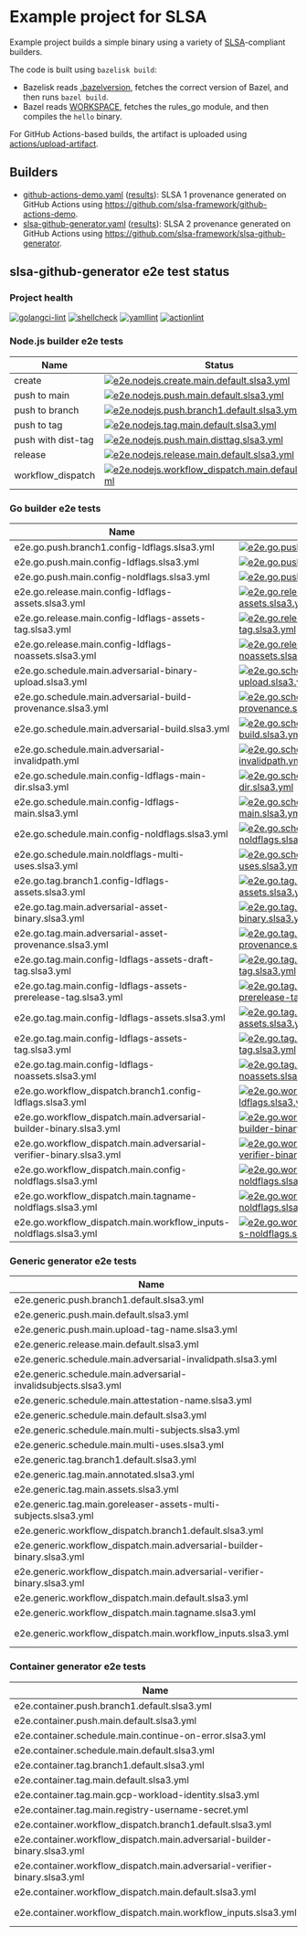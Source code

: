 # Example project for SLSA

Example project builds a simple binary using a variety of [SLSA]-compliant
builders.

The code is built using `bazelisk build`:

- Bazelisk reads [.bazelversion], fetches the correct version of Bazel, and
  then runs `bazel build`.
- Bazel reads [WORKSPACE], fetches the rules_go module, and then compiles the
  `hello` binary.

For GitHub Actions-based builds, the artifact is uploaded using
[actions/upload-artifact].

[.bazelversion]: .bazelversion
[SLSA]: https://slsa.dev
[WORKSPACE]: WORKSPACE
[actions/upload-artifact]: https://github.com/actions/upload-artifact

## Builders

- [github-actions-demo.yaml](.github/workflows/github-actions-demo.yaml)
  ([results](https://github.com/slsa-framework/example-package/actions/workflows/github-actions-demo.yaml)):
  SLSA 1 provenance generated on GitHub Actions using
  https://github.com/slsa-framework/github-actions-demo.
- [slsa-github-generator.yaml](.github/workflows/slsa-github-generator.yaml)
  ([results](https://github.com/slsa-framework/example-package/actions/workflows/slsa-github-generator.yaml)):
  SLSA 2 provenance generated on GitHub Actions using
  https://github.com/slsa-framework/slsa-github-generator.

## slsa-github-generator e2e test status

### Project health

[![golangci-lint](https://github.com/slsa-framework/example-package/actions/workflows/pre-submit.golangci-lint.yml/badge.svg)](https://github.com/slsa-framework/example-package/actions/workflows/pre-submit.golangci-lint.yml) [![shellcheck](https://github.com/slsa-framework/example-package/actions/workflows/pre-submit.shellcheck.yml/badge.svg)](https://github.com/slsa-framework/example-package/actions/workflows/pre-submit.shellcheck.yml) [![yamllint](https://github.com/slsa-framework/example-package/actions/workflows/pre-submit.yamllint.yml/badge.svg)](https://github.com/slsa-framework/example-package/actions/workflows/pre-submit.yamllint.yml) [![actionlint](https://github.com/slsa-framework/example-package/actions/workflows/pre-submit.actionlint.yml/badge.svg)](https://github.com/slsa-framework/example-package/actions/workflows/pre-submit.actionlint.yml)

### Node.js builder e2e tests

| Name               | Status                                                                                                                                                                                                                                                                                                                  |
| ------------------ | ----------------------------------------------------------------------------------------------------------------------------------------------------------------------------------------------------------------------------------------------------------------------------------------------------------------------- |
| create             | [![e2e.nodejs.create.main.default.slsa3.yml](https://raw.githubusercontent.com/slsa-framework/example-package/main/badges/e2e.nodejs.create.main.default.slsa3.yml.svg)](https://github.com/slsa-framework/example-package/actions/workflows/e2e.nodejs.create.main.default.slsa3.yml)                                  |
| push to main       | [![e2e.nodejs.push.main.default.slsa3.yml](https://raw.githubusercontent.com/slsa-framework/example-package/main/badges/e2e.nodejs.push.main.default.slsa3.yml.svg)](https://github.com/slsa-framework/example-package/actions/workflows/e2e.nodejs.push.main.default.slsa3.yml)                                        |
| push to branch     | [![e2e.nodejs.push.branch1.default.slsa3.yml](https://raw.githubusercontent.com/slsa-framework/example-package/main/badges/e2e.nodejs.push.branch1.default.slsa3.yml.svg)](https://github.com/slsa-framework/example-package/actions/workflows/e2e.nodejs.push.branch1.default.slsa3.yml)                               |
| push to tag        | [![e2e.nodejs.tag.main.default.slsa3.yml](https://raw.githubusercontent.com/slsa-framework/example-package/main/badges/e2e.nodejs.tag.main.default.slsa3.yml.svg)](https://github.com/slsa-framework/example-package/actions/workflows/e2e.nodejs.tag.main.default.slsa3.yml)                                           |
| push with dist-tag | [![e2e.nodejs.push.main.disttag.slsa3.yml](https://raw.githubusercontent.com/slsa-framework/example-package/main/badges/e2e.nodejs.push.main.disttag.slsa3.yml.svg)](https://github.com/slsa-framework/example-package/actions/workflows/e2e.nodejs.push.main.disttag.slsa3.yml)                                        |
| release            | [![e2e.nodejs.release.main.default.slsa3.yml](https://raw.githubusercontent.com/slsa-framework/example-package/main/badges/e2e.nodejs.release.main.default.slsa3.yml.svg)](https://github.com/slsa-framework/example-package/actions/workflows/e2e.nodejs.release.main.default.slsa3.yml)                               |
| workflow_dispatch  | [![e2e.nodejs.workflow_dispatch.main.default.slsa3.yml](https://raw.githubusercontent.com/slsa-framework/example-package/main/badges/e2e.nodejs.workflow_dispatch.main.default.slsa3.yml.svg)](https://github.com/slsa-framework/example-package/actions/workflows/e2e.nodejs.workflow_dispatch.main.default.slsa3.yml) |

### Go builder e2e tests

| Name                                                                | Status                                                                                                                                                                                                                                                                                                                                                                  |
| ------------------------------------------------------------------- | ----------------------------------------------------------------------------------------------------------------------------------------------------------------------------------------------------------------------------------------------------------------------------------------------------------------------------------------------------------------------- |
| e2e.go.push.branch1.config-ldflags.slsa3.yml                        | [![e2e.go.push.branch1.config-ldflags.slsa3.yml](https://raw.githubusercontent.com/slsa-framework/example-package/main/badges/e2e.go.push.branch1.config-ldflags.slsa3.yml.svg)](https://github.com/slsa-framework/example-package/actions/workflows/e2e.go.push.branch1.config-ldflags.slsa3.yml)                                                                      |
| e2e.go.push.main.config-ldflags.slsa3.yml                           | [![e2e.go.push.main.config-ldflags.slsa3.yml](https://raw.githubusercontent.com/slsa-framework/example-package/main/badges/e2e.go.push.main.config-ldflags.slsa3.yml.svg)](https://github.com/slsa-framework/example-package/actions/workflows/e2e.go.push.main.config-ldflags.slsa3.yml)                                                                               |
| e2e.go.push.main.config-noldflags.slsa3.yml                         | [![e2e.go.push.main.config-noldflags.slsa3.yml](https://raw.githubusercontent.com/slsa-framework/example-package/main/badges/e2e.go.push.main.config-noldflags.slsa3.yml.svg)](https://github.com/slsa-framework/example-package/actions/workflows/e2e.go.push.main.config-noldflags.slsa3.yml)                                                                         |
| e2e.go.release.main.config-ldflags-assets.slsa3.yml                 | [![e2e.go.release.main.config-ldflags-assets.slsa3.yml](https://raw.githubusercontent.com/slsa-framework/example-package/main/badges/e2e.go.release.main.config-ldflags-assets.slsa3.yml.svg)](https://github.com/slsa-framework/example-package/actions/workflows/e2e.go.release.main.config-ldflags-assets.slsa3.yml)                                                 |
| e2e.go.release.main.config-ldflags-assets-tag.slsa3.yml             | [![e2e.go.release.main.config-ldflags-assets-tag.slsa3.yml](https://raw.githubusercontent.com/slsa-framework/example-package/main/badges/e2e.go.release.main.config-ldflags-assets-tag.slsa3.yml.svg)](https://github.com/slsa-framework/example-package/actions/workflows/e2e.go.release.main.config-ldflags-assets-tag.slsa3.yml)                                     |
| e2e.go.release.main.config-ldflags-noassets.slsa3.yml               | [![e2e.go.release.main.config-ldflags-noassets.slsa3.yml](https://raw.githubusercontent.com/slsa-framework/example-package/main/badges/e2e.go.release.main.config-ldflags-noassets.slsa3.yml.svg)](https://github.com/slsa-framework/example-package/actions/workflows/e2e.go.release.main.config-ldflags-noassets.slsa3.yml)                                           |
| e2e.go.schedule.main.adversarial-binary-upload.slsa3.yml            | [![e2e.go.schedule.main.adversarial-binary-upload.slsa3.yml](https://raw.githubusercontent.com/slsa-framework/example-package/main/badges/e2e.go.schedule.main.adversarial-binary-upload.slsa3.yml.svg)](https://github.com/slsa-framework/example-package/actions/workflows/e2e.go.schedule.main.adversarial-binary-upload.slsa3.yml)                                  |
| e2e.go.schedule.main.adversarial-build-provenance.slsa3.yml         | [![e2e.go.schedule.main.adversarial-build-provenance.slsa3.yml](https://raw.githubusercontent.com/slsa-framework/example-package/main/badges/e2e.go.schedule.main.adversarial-build-provenance.slsa3.yml.svg)](https://github.com/slsa-framework/example-package/actions/workflows/e2e.go.schedule.main.adversarial-build-provenance.slsa3.yml)                         |
| e2e.go.schedule.main.adversarial-build.slsa3.yml                    | [![e2e.go.schedule.main.adversarial-build.slsa3.yml](https://raw.githubusercontent.com/slsa-framework/example-package/main/badges/e2e.go.schedule.main.adversarial-build.slsa3.yml.svg)](https://github.com/slsa-framework/example-package/actions/workflows/e2e.go.schedule.main.adversarial-build.slsa3.yml)                                                          |
| e2e.go.schedule.main.adversarial-invalidpath.yml                    | [![e2e.go.schedule.main.adversarial-invalidpath.yml](https://raw.githubusercontent.com/slsa-framework/example-package/main/badges/e2e.go.schedule.main.adversarial-invalidpath.yml.svg)](https://github.com/slsa-framework/example-package/actions/workflows/e2e.go.schedule.main.adversarial-invalidpath.yml)                                                          |
| e2e.go.schedule.main.config-ldflags-main-dir.slsa3.yml              | [![e2e.go.schedule.main.config-ldflags-main-dir.slsa3.yml](https://raw.githubusercontent.com/slsa-framework/example-package/main/badges/e2e.go.schedule.main.config-ldflags-main-dir.slsa3.yml.svg)](https://github.com/slsa-framework/example-package/actions/workflows/e2e.go.schedule.main.config-ldflags-main-dir.slsa3.yml)                                        |
| e2e.go.schedule.main.config-ldflags-main.slsa3.yml                  | [![e2e.go.schedule.main.config-ldflags-main.slsa3.yml](https://raw.githubusercontent.com/slsa-framework/example-package/main/badges/e2e.go.schedule.main.config-ldflags-main.slsa3.yml.svg)](https://github.com/slsa-framework/example-package/actions/workflows/e2e.go.schedule.main.config-ldflags-main.slsa3.yml)                                                    |
| e2e.go.schedule.main.config-noldflags.slsa3.yml                     | [![e2e.go.schedule.main.config-noldflags.slsa3.yml](https://raw.githubusercontent.com/slsa-framework/example-package/main/badges/e2e.go.schedule.main.config-noldflags.slsa3.yml.svg)](https://github.com/slsa-framework/example-package/actions/workflows/e2e.go.schedule.main.config-noldflags.slsa3.yml)                                                             |
| e2e.go.schedule.main.noldflags-multi-uses.slsa3.yml                 | [![e2e.go.schedule.main.noldflags-multi-uses.slsa3.yml](https://raw.githubusercontent.com/slsa-framework/example-package/main/badges/e2e.go.schedule.main.noldflags-multi-uses.slsa3.yml.svg)](https://github.com/slsa-framework/example-package/actions/workflows/e2e.go.schedule.main.noldflags-multi-uses.slsa3.yml)                                                 |
| e2e.go.tag.branch1.config-ldflags-assets.slsa3.yml                  | [![e2e.go.tag.branch1.config-ldflags-assets.slsa3.yml](https://raw.githubusercontent.com/slsa-framework/example-package/main/badges/e2e.go.tag.branch1.config-ldflags-assets.slsa3.yml.svg)](https://github.com/slsa-framework/example-package/actions/workflows/e2e.go.tag.branch1.config-ldflags-assets.slsa3.yml)                                                    |
| e2e.go.tag.main.adversarial-asset-binary.slsa3.yml                  | [![e2e.go.tag.main.adversarial-asset-binary.slsa3.yml](https://raw.githubusercontent.com/slsa-framework/example-package/main/badges/e2e.go.tag.main.adversarial-asset-binary.slsa3.yml.svg)](https://github.com/slsa-framework/example-package/actions/workflows/e2e.go.tag.main.adversarial-asset-binary.slsa3.yml)                                                    |
| e2e.go.tag.main.adversarial-asset-provenance.slsa3.yml              | [![e2e.go.tag.main.adversarial-asset-provenance.slsa3.yml](https://raw.githubusercontent.com/slsa-framework/example-package/main/badges/e2e.go.tag.main.adversarial-asset-provenance.slsa3.yml.svg)](https://github.com/slsa-framework/example-package/actions/workflows/e2e.go.tag.main.adversarial-asset-provenance.slsa3.yml)                                        |
| e2e.go.tag.main.config-ldflags-assets-draft-tag.slsa3.yml           | [![e2e.go.tag.main.config-ldflags-assets-draft-tag.slsa3.yml](https://raw.githubusercontent.com/slsa-framework/example-package/main/badges/e2e.go.tag.main.config-ldflags-assets-draft-tag.slsa3.yml.svg)](https://github.com/slsa-framework/example-package/actions/workflows/e2e.go.tag.main.config-ldflags-assets-draft-tag.slsa3.yml)                               |
| e2e.go.tag.main.config-ldflags-assets-prerelease-tag.slsa3.yml      | [![e2e.go.tag.main.config-ldflags-assets-prerelease-tag.slsa3.yml](https://raw.githubusercontent.com/slsa-framework/example-package/main/badges/e2e.go.tag.main.config-ldflags-assets-prerelease-tag.slsa3.yml.svg)](https://github.com/slsa-framework/example-package/actions/workflows/e2e.go.tag.main.config-ldflags-assets-prerelease-tag.slsa3.yml)                |
| e2e.go.tag.main.config-ldflags-assets.slsa3.yml                     | [![e2e.go.tag.main.config-ldflags-assets.slsa3.yml](https://raw.githubusercontent.com/slsa-framework/example-package/main/badges/e2e.go.tag.main.config-ldflags-assets.slsa3.yml.svg)](https://github.com/slsa-framework/example-package/actions/workflows/e2e.go.tag.main.config-ldflags-assets.slsa3.yml)                                                             |
| e2e.go.tag.main.config-ldflags-assets-tag.slsa3.yml                 | [![e2e.go.tag.main.config-ldflags-assets-tag.slsa3.yml](https://raw.githubusercontent.com/slsa-framework/example-package/main/badges/e2e.go.tag.main.config-ldflags-assets-tag.slsa3.yml.svg)](https://github.com/slsa-framework/example-package/actions/workflows/e2e.go.tag.main.config-ldflags-assets-tag.slsa3.yml)                                                 |
| e2e.go.tag.main.config-ldflags-noassets.slsa3.yml                   | [![e2e.go.tag.main.config-ldflags-noassets.slsa3.yml](https://raw.githubusercontent.com/slsa-framework/example-package/main/badges/e2e.go.tag.main.config-ldflags-noassets.slsa3.yml.svg)](https://github.com/slsa-framework/example-package/actions/workflows/e2e.go.tag.main.config-ldflags-noassets.slsa3.yml)                                                       |
| e2e.go.workflow_dispatch.branch1.config-ldflags.slsa3.yml           | [![e2e.go.workflow_dispatch.branch1.config-ldflags.slsa3.yml](https://raw.githubusercontent.com/slsa-framework/example-package/main/badges/e2e.go.workflow_dispatch.branch1.config-ldflags.slsa3.yml.svg)](https://github.com/slsa-framework/example-package/actions/workflows/e2e.go.workflow_dispatch.branch1.config-ldflags.slsa3.yml)                               |
| e2e.go.workflow_dispatch.main.adversarial-builder-binary.slsa3.yml  | [![e2e.go.workflow_dispatch.main.adversarial-builder-binary.slsa3.yml](https://raw.githubusercontent.com/slsa-framework/example-package/main/badges/e2e.go.workflow_dispatch.main.adversarial-builder-binary.slsa3.yml.svg)](https://github.com/slsa-framework/example-package/actions/workflows/e2e.go.workflow_dispatch.main.adversarial-builder-binary.slsa3.yml)    |
| e2e.go.workflow_dispatch.main.adversarial-verifier-binary.slsa3.yml | [![e2e.go.workflow_dispatch.main.adversarial-verifier-binary.slsa3.yml](https://raw.githubusercontent.com/slsa-framework/example-package/main/badges/e2e.go.workflow_dispatch.main.adversarial-verifier-binary.slsa3.yml.svg)](https://github.com/slsa-framework/example-package/actions/workflows/e2e.go.workflow_dispatch.main.adversarial-verifier-binary.slsa3.yml) |
| e2e.go.workflow_dispatch.main.config-noldflags.slsa3.yml            | [![e2e.go.workflow_dispatch.main.config-noldflags.slsa3.yml](https://raw.githubusercontent.com/slsa-framework/example-package/main/badges/e2e.go.workflow_dispatch.main.config-noldflags.slsa3.yml.svg)](https://github.com/slsa-framework/example-package/actions/workflows/e2e.go.workflow_dispatch.main.config-noldflags.slsa3.yml)                                  |
| e2e.go.workflow_dispatch.main.tagname-noldflags.slsa3.yml           | [![e2e.go.workflow_dispatch.main.tagname-noldflags.slsa3.yml](https://raw.githubusercontent.com/slsa-framework/example-package/main/badges/e2e.go.workflow_dispatch.main.tagname-noldflags.slsa3.yml.svg)](https://github.com/slsa-framework/example-package/actions/workflows/e2e.go.workflow_dispatch.main.tagname-noldflags.slsa3.yml)                               |
| e2e.go.workflow_dispatch.main.workflow_inputs-noldflags.slsa3.yml   | [![e2e.go.workflow_dispatch.main.workflow_inputs-noldflags.slsa3.yml](https://raw.githubusercontent.com/slsa-framework/example-package/main/badges/e2e.go.workflow_dispatch.main.workflow_inputs-noldflags.slsa3.yml.svg)](https://github.com/slsa-framework/example-package/actions/workflows/e2e.go.workflow_dispatch.main.workflow_inputs-noldflags.slsa3.yml)       |

### Generic generator e2e tests

| Name                                                                     | Status                                                                                                                                                                                                                                                                                                                                                                                 |
| ------------------------------------------------------------------------ | -------------------------------------------------------------------------------------------------------------------------------------------------------------------------------------------------------------------------------------------------------------------------------------------------------------------------------------------------------------------------------------- |
| e2e.generic.push.branch1.default.slsa3.yml                               | [![e2e.generic.push.branch1.default.slsa3.yml](https://raw.githubusercontent.com/slsa-framework/example-package/main/badges/e2e.generic.push.branch1.default.slsa3.yml.svg)](https://github.com/slsa-framework/example-package/actions/workflows/e2e.generic.push.branch1.default.slsa3.yml)                                                                                           |
| e2e.generic.push.main.default.slsa3.yml                                  | [![e2e.generic.push.main.default.slsa3.yml](https://raw.githubusercontent.com/slsa-framework/example-package/main/badges/e2e.generic.push.main.default.slsa3.yml.svg)](https://github.com/slsa-framework/example-package/actions/workflows/e2e.generic.push.main.default.slsa3.yml)                                                                                                    |
| e2e.generic.push.main.upload-tag-name.slsa3.yml                          | [![e2e.generic.push.main.upload-tag-name.slsa3.yml](https://raw.githubusercontent.com/slsa-framework/example-package/main/badges/e2e.generic.push.main.upload-tag-name.slsa3.yml.svg)](https://github.com/slsa-framework/example-package/actions/workflows/e2e.generic.push.main.upload-tag-name.slsa3.yml)                                                                            |
| e2e.generic.release.main.default.slsa3.yml                               | [![e2e.generic.release.main.default.slsa3.yml](https://raw.githubusercontent.com/slsa-framework/example-package/main/badges/e2e.generic.release.main.default.slsa3.yml.svg)](https://github.com/slsa-framework/example-package/actions/workflows/e2e.generic.release.main.default.slsa3.yml)                                                                                           |
| e2e.generic.schedule.main.adversarial-invalidpath.slsa3.yml              | [![e2e.generic.schedule.main.adversarial-invalidpath.slsa3.yml](https://raw.githubusercontent.com/slsa-framework/example-package/main/badges/e2e.generic.schedule.main.adversarial-invalidpath.slsa3.yml.svg)](https://github.com/slsa-framework/example-package/actions/workflows/e2e.generic.schedule.main.adversarial-invalidpath.slsa3.yml)                                        |
| e2e.generic.schedule.main.adversarial-invalidsubjects.slsa3.yml          | [![e2e.generic.schedule.main.adversarial-invalidsubjects.slsa3.yml](https://raw.githubusercontent.com/slsa-framework/example-package/main/badges/e2e.generic.schedule.main.adversarial-invalidsubjects.slsa3.yml.svg)](https://github.com/slsa-framework/example-package/actions/workflows/e2e.generic.schedule.main.adversarial-invalidsubjects.slsa3.yml)                            |
| e2e.generic.schedule.main.attestation-name.slsa3.yml                     | [![e2e.generic.schedule.main.attestation-name.slsa3.yml](https://raw.githubusercontent.com/slsa-framework/example-package/main/badges/e2e.generic.schedule.main.attestation-name.slsa3.yml.svg)](https://github.com/slsa-framework/example-package/actions/workflows/e2e.generic.schedule.main.attestation-name.slsa3.yml)                                                             |
| e2e.generic.schedule.main.default.slsa3.yml                              | [![e2e.generic.schedule.main.default.slsa3.yml](https://raw.githubusercontent.com/slsa-framework/example-package/main/badges/e2e.generic.schedule.main.default.slsa3.yml.svg)](https://github.com/slsa-framework/example-package/actions/workflows/e2e.generic.schedule.main.default.slsa3.yml)                                                                                        |
| e2e.generic.schedule.main.multi-subjects.slsa3.yml                       | [![e2e.generic.schedule.main.multi-subjects.slsa3.yml](https://raw.githubusercontent.com/slsa-framework/example-package/main/badges/e2e.generic.schedule.main.multi-subjects.slsa3.yml.svg)](https://github.com/slsa-framework/example-package/actions/workflows/e2e.generic.schedule.main.multi-subjects.slsa3.yml)                                                                   |
| e2e.generic.schedule.main.multi-uses.slsa3.yml                           | [![e2e.generic.schedule.main.multi-uses.slsa3.yml](https://raw.githubusercontent.com/slsa-framework/example-package/main/badges/e2e.generic.schedule.main.multi-uses.slsa3.yml.svg)](https://github.com/slsa-framework/example-package/actions/workflows/e2e.generic.schedule.main.multi-uses.slsa3.yml)                                                                               |
| e2e.generic.tag.branch1.default.slsa3.yml                                | [![e2e.generic.tag.branch1.default.slsa3.yml](https://raw.githubusercontent.com/slsa-framework/example-package/main/badges/e2e.generic.tag.branch1.default.slsa3.yml.svg)](https://github.com/slsa-framework/example-package/actions/workflows/e2e.generic.tag.branch1.default.slsa3.yml)                                                                                              |
| e2e.generic.tag.main.annotated.slsa3.yml                                 | [![e2e.generic.tag.main.annotated.slsa3.yml](https://raw.githubusercontent.com/slsa-framework/example-package/main/badges/e2e.generic.tag.main.annotated.slsa3.yml.svg)](https://github.com/slsa-framework/example-package/actions/workflows/e2e.generic.tag.main.annotated.slsa3.yml)                                                                                                 |
| e2e.generic.tag.main.assets.slsa3.yml                                    | [![e2e.generic.tag.main.assets.slsa3.yml](https://raw.githubusercontent.com/slsa-framework/example-package/main/badges/e2e.generic.tag.main.assets.slsa3.yml.svg)](https://github.com/slsa-framework/example-package/actions/workflows/e2e.generic.tag.main.assets.slsa3.yml)                                                                                                          |
| e2e.generic.tag.main.goreleaser-assets-multi-subjects.slsa3.yml          | [![e2e.generic.tag.main.goreleaser-assets-multi-subjects.slsa3.yml](https://raw.githubusercontent.com/slsa-framework/example-package/main/badges/e2e.generic.tag.main.goreleaser-assets-multi-subjects.slsa3.yml.svg)](https://github.com/slsa-framework/example-package/actions/workflows/e2e.generic.tag.main.goreleaser-assets-multi-subjects.slsa3.yml)                            |
| e2e.generic.workflow_dispatch.branch1.default.slsa3.yml                  | [![e2e.generic.workflow_dispatch.branch1.default.slsa3.yml](https://raw.githubusercontent.com/slsa-framework/example-package/main/badges/e2e.generic.workflow_dispatch.branch1.default.slsa3.yml.svg)](https://github.com/slsa-framework/example-package/actions/workflows/e2e.generic.workflow_dispatch.branch1.default.slsa3.yml)                                                    |
| e2e.generic.workflow_dispatch.main.adversarial-builder-binary.slsa3.yml  | [![e2e.generic.workflow_dispatch.main.adversarial-builder-binary.slsa3.yml](https://raw.githubusercontent.com/slsa-framework/example-package/main/badges/e2e.generic.workflow_dispatch.main.adversarial-builder-binary.slsa3.yml.svg)](https://github.com/slsa-framework/example-package/actions/workflows/e2e.generic.workflow_dispatch.main.adversarial-builder-binary.slsa3.yml)    |
| e2e.generic.workflow_dispatch.main.adversarial-verifier-binary.slsa3.yml | [![e2e.generic.workflow_dispatch.main.adversarial-verifier-binary.slsa3.yml](https://raw.githubusercontent.com/slsa-framework/example-package/main/badges/e2e.generic.workflow_dispatch.main.adversarial-verifier-binary.slsa3.yml.svg)](https://github.com/slsa-framework/example-package/actions/workflows/e2e.generic.workflow_dispatch.main.adversarial-verifier-binary.slsa3.yml) |
| e2e.generic.workflow_dispatch.main.default.slsa3.yml                     | [![e2e.generic.workflow_dispatch.main.default.slsa3.yml](https://raw.githubusercontent.com/slsa-framework/example-package/main/badges/e2e.generic.workflow_dispatch.main.default.slsa3.yml.svg)](https://github.com/slsa-framework/example-package/actions/workflows/e2e.generic.workflow_dispatch.main.default.slsa3.yml)                                                             |
| e2e.generic.workflow_dispatch.main.tagname.slsa3.yml                     | [![e2e.generic.workflow_dispatch.main.tagname.slsa3.yml](https://raw.githubusercontent.com/slsa-framework/example-package/main/badges/e2e.generic.workflow_dispatch.main.tagname.slsa3.yml.svg)](https://github.com/slsa-framework/example-package/actions/workflows/e2e.generic.workflow_dispatch.main.tagname.slsa3.yml)                                                             |
| e2e.generic.workflow_dispatch.main.workflow_inputs.slsa3.yml             | [![e2e.generic.workflow_dispatch.main.workflow_inputs.slsa3.yml](https://raw.githubusercontent.com/slsa-framework/example-package/main/badges/e2e.generic.workflow_dispatch.main.workflow_inputs.slsa3.yml.svg)](https://github.com/slsa-framework/example-package/actions/workflows/e2e.generic.workflow_dispatch.main.workflow_inputs.slsa3.yml)                                     |

### Container generator e2e tests

| Name                                                                       | Status                                                                                                                                                                                                                                                                                                                                                                                       |
| -------------------------------------------------------------------------- | -------------------------------------------------------------------------------------------------------------------------------------------------------------------------------------------------------------------------------------------------------------------------------------------------------------------------------------------------------------------------------------------- |
| e2e.container.push.branch1.default.slsa3.yml                               | [![e2e.container.push.branch1.default.slsa3.yml](https://raw.githubusercontent.com/slsa-framework/example-package/main/badges/e2e.container.push.branch1.default.slsa3.yml.svg)](https://github.com/slsa-framework/example-package/actions/workflows/e2e.container.push.branch1.default.slsa3.yml)                                                                                           |
| e2e.container.push.main.default.slsa3.yml                                  | [![e2e.container.push.main.default.slsa3.yml](https://raw.githubusercontent.com/slsa-framework/example-package/main/badges/e2e.container.push.main.default.slsa3.yml.svg)](https://github.com/slsa-framework/example-package/actions/workflows/e2e.container.push.main.default.slsa3.yml)                                                                                                    |
| e2e.container.schedule.main.continue-on-error.slsa3.yml                    | [![e2e.container.schedule.main.continue-on-error.slsa3.yml](https://raw.githubusercontent.com/slsa-framework/example-package/main/badges/e2e.container.schedule.main.continue-on-error.slsa3.yml.svg)](https://github.com/slsa-framework/example-package/actions/workflows/e2e.container.schedule.main.continue-on-error.slsa3.yml)                                                          |
| e2e.container.schedule.main.default.slsa3.yml                              | [![e2e.container.schedule.main.default.slsa3.yml](https://raw.githubusercontent.com/slsa-framework/example-package/main/badges/e2e.container.schedule.main.default.slsa3.yml.svg)](https://github.com/slsa-framework/example-package/actions/workflows/e2e.container.schedule.main.default.slsa3.yml)                                                                                        |
| e2e.container.tag.branch1.default.slsa3.yml                                | [![e2e.container.tag.branch1.default.slsa3.yml](https://raw.githubusercontent.com/slsa-framework/example-package/main/badges/e2e.container.tag.branch1.default.slsa3.yml.svg)](https://github.com/slsa-framework/example-package/actions/workflows/e2e.container.tag.branch1.default.slsa3.yml)                                                                                              |
| e2e.container.tag.main.default.slsa3.yml                                   | [![e2e.container.tag.main.default.slsa3.yml](https://raw.githubusercontent.com/slsa-framework/example-package/main/badges/e2e.container.tag.main.default.slsa3.yml.svg)](https://github.com/slsa-framework/example-package/actions/workflows/e2e.container.tag.main.default.slsa3.yml)                                                                                                       |
| e2e.container.tag.main.gcp-workload-identity.slsa3.yml                     | [![e2e.container.tag.main.gcp-workload-identity.slsa3.yml](https://raw.githubusercontent.com/slsa-framework/example-package/main/badges/e2e.container.tag.main.gcp-workload-identity.slsa3.yml.svg)](https://github.com/slsa-framework/example-package/actions/workflows/e2e.container.tag.main.gcp-workload-identity.slsa3.yml)                                                             |
| e2e.container.tag.main.registry-username-secret.yml                        | [![e2e.container.tag.main.registry-username-secret.yml](https://raw.githubusercontent.com/slsa-framework/example-package/main/badges/e2e.container.tag.main.registry-username-secret.yml.svg)](https://github.com/slsa-framework/example-package/actions/workflows/e2e.container.tag.main.registry-username-secret.yml)                                                                      |
| e2e.container.workflow_dispatch.branch1.default.slsa3.yml                  | [![e2e.container.workflow_dispatch.branch1.default.slsa3.yml](https://raw.githubusercontent.com/slsa-framework/example-package/main/badges/e2e.container.workflow_dispatch.branch1.default.slsa3.yml.svg)](https://github.com/slsa-framework/example-package/actions/workflows/e2e.container.workflow_dispatch.branch1.default.slsa3.yml)                                                    |
| e2e.container.workflow_dispatch.main.adversarial-builder-binary.slsa3.yml  | [![e2e.container.workflow_dispatch.main.adversarial-builder-binary.slsa3.yml](https://raw.githubusercontent.com/slsa-framework/example-package/main/badges/e2e.container.workflow_dispatch.main.adversarial-builder-binary.slsa3.yml.svg)](https://github.com/slsa-framework/example-package/actions/workflows/e2e.container.workflow_dispatch.main.adversarial-builder-binary.slsa3.yml)    |
| e2e.container.workflow_dispatch.main.adversarial-verifier-binary.slsa3.yml | [![e2e.container.workflow_dispatch.main.adversarial-verifier-binary.slsa3.yml](https://raw.githubusercontent.com/slsa-framework/example-package/main/badges/e2e.container.workflow_dispatch.main.adversarial-verifier-binary.slsa3.yml.svg)](https://github.com/slsa-framework/example-package/actions/workflows/e2e.container.workflow_dispatch.main.adversarial-verifier-binary.slsa3.yml) |
| e2e.container.workflow_dispatch.main.default.slsa3.yml                     | [![e2e.container.workflow_dispatch.main.default.slsa3.yml](https://raw.githubusercontent.com/slsa-framework/example-package/main/badges/e2e.container.workflow_dispatch.main.default.slsa3.yml.svg)](https://github.com/slsa-framework/example-package/actions/workflows/e2e.container.workflow_dispatch.main.default.slsa3.yml)                                                             |
| e2e.container.workflow_dispatch.main.workflow_inputs.slsa3.yml             | [![e2e.container.workflow_dispatch.main.workflow_inputs.slsa3.yml](https://raw.githubusercontent.com/slsa-framework/example-package/main/badges/e2e.container.workflow_dispatch.main.workflow_inputs.slsa3.yml.svg)](https://github.com/slsa-framework/example-package/actions/workflows/e2e.container.workflow_dispatch.main.workflow_inputs.slsa3.yml)                                     |
